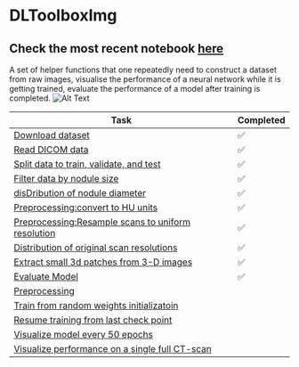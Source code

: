 # DLToolboxImg
##  Check the most recent notebook [here](https://colab.research.google.com/drive/1ZQ9Zsjk3eiWuYwIVh73Xqtl9rqPpFsKj#scrollTo=sT2dBqGGge-r)

A set of helper functions that one repeatedly need to construct a dataset from raw images, visualise the performance of a neural network while it is getting trained, evaluate the performance of a model after training is completed. 
![Alt Text](https://raw.githubusercontent.com/x110/DLToolboxImg/master/prototype.gif)


|  **Task**                                              |  **Completed**
|-------------------------------------------------------|--------------------
[Download dataset](https://github.com/x110/DLToolboxImg/blob/master/DL_02_PreProcessing/download_dataset.ipynb)            |:white_check_mark:
[Read DICOM data](https://github.com/x110/DLToolboxImg/blob/master/DL_002_load_data.ipynb)                                    |:white_check_mark:
[Split data to train, validate, and test](https://github.com/x110/DLToolboxImg/blob/master/DL_003_filter_nodules_by_diameter.ipynb)              |  :white_check_mark:
[Filter data by nodule size](https://github.com/x110/DLToolboxImg/blob/master/DL_003_filter_nodules_by_diameter.ipynb)              |  :white_check_mark:
[disDribution of nodule diameter](https://github.com/x110/DLToolboxImg/blob/master/DL_003_filter_nodules_by_diameter.ipynb)              |  :white_check_mark:
[Preprocessing:convert to HU units](https://github.com/x110/DLToolboxImg/blob/master/DL_004_Preprocessing_convert_to_Hounsfields_Unit.ipynb)              |  :white_check_mark:
[Preprocessing:Resample scans to uniform resolution](https://colab.research.google.com/drive/1ZQ9Zsjk3eiWuYwIVh73Xqtl9rqPpFsKj#scrollTo=sT2dBqGGge-r)              |  :white_check_mark:
[Distribution of original scan resolutions](https://colab.research.google.com/drive/1ZQ9Zsjk3eiWuYwIVh73Xqtl9rqPpFsKj#scrollTo=sT2dBqGGge-r)              |  :white_check_mark:
[Extract small 3d patches from 3-D images](https://github.com/x110/DLToolboxImg/blob/master/DL_02_PreProcessing/DL_02_PatchesExtraction3DImage.ipynb)              |  :white_check_mark:
[Evaluate Model]()              |  :white_check_mark:
[Preprocessing]()              |  
[Train from random weights initializatoin]()              |  
[Resume training from last check point]()              |  
[Visualize model every 50 epochs]()              |  
[Visualize performance on a single full CT-scan]()              |  

